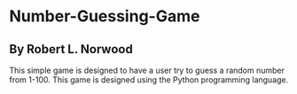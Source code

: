 # Number-Guessing-Game
## By Robert L. Norwood
This simple game is designed to have a user try to guess a random number from 1-100. This game is designed using the Python programming language. 